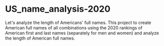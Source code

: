 # US_name_analysis-2020
Let's analyze the length of Americans' full names. This project to create American full names of all combinations using the 2020 rankings of American first and last names (separately for men and women) and analyze the length of American full names.
